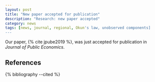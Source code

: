 ```yaml
---
layout: post
title: "New paper accepted for publication"
description: "Research: new paper accepted"
category: news 
tags: [news, journal, regional, Okun's law, unobserved components]
---
```



Our paper, {% cite jpube2019 %}, was just accepted for publication in _Journal of Public Economics_.


References
----------

{% bibliography --cited %}
